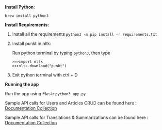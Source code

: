 **Install Python:**

`brew install python3`

**Install Requirements:**

1. Install all the requirements
  `python3 -m pip install -r requirements.txt`

2. Install punkt in nltk:

    Run python terminal by typing `python3`, then type

    ```
    >>>import nltk
    >>>nltk.download("punkt")
    ```

3. Exit python terminal with ctrl + D

**Running the app**

Run the app using Flask:
`python3 app.py`

Sample API calls for Users and Articles CRUD can be found here : [Documentation Collection](https://documenter.getpostman.com/view/7484288/2s93CPqsDv)


Sample API calls for Translations & Summarizations can be found here : [Documentation Collection](https://documenter.getpostman.com/view/26052824/2s93CPqCVN)



